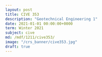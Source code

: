```yaml
---
layout: post
title: CIVE 353
description: "Geotechnical Engineering 1"
date: 2021-01-01 00:00:00+0000
term: Winter 2021
subject: cive
md: /mdf/1211/cive353/
image: "/crs_banner/cive353.jpg"
draft: true
---
```

